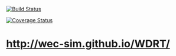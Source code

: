 [![Build Status](https://travis-ci.com/ssolson/WDRT.svg?branch=CI)](https://travis-ci.com/ssolson/WDRT)

[![Coverage Status](https://coveralls.io/repos/github/ssolson/WDRT/badge.svg?branch=CI)](https://coveralls.io/github/ssolson/WDRT?branch=CI)

# http://wec-sim.github.io/WDRT/
 
